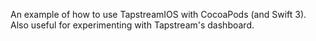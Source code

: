 An example of how to use TapstreamIOS with CocoaPods (and Swift 3). Also useful for experimenting with Tapstream's dashboard.
